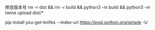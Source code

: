 修改版本号
rm -r dist && rm -r build && python3 -m build && python3 -m twine upload dist/*

pip install you-get-knifes --index-url https://pypi.python.org/simple -U